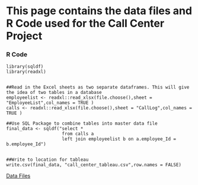 # This page contains the data files and R Code used for the Call Center Project

### R Code
```
library(sqldf)
library(readxl)


##Read in the Excel sheets as two separate dataframes. This will give the idea of two tables in a database
employeelist <- readxl::read_xlsx(file.choose(),sheet = "EmployeeList",col_names = TRUE )
calls <- readxl::read_xlsx(file.choose(),sheet = "CallLog",col_names = TRUE )

##Use SQL Package to combine tables into master data file
final_data <- sqldf("select * 
                     from calls a
                     left join employeelist b on a.employee_Id = b.employee_Id")


##Write to location for tableau
write.csv(final_data, "call_center_tableau.csv",row.names = FALSE)
```

[Data Files](https://github.com/ajsmothermon/call_center_dashboard/tree/main/data_files)
